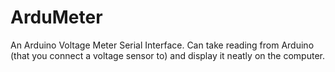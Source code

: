 # ArduMeter
An Arduino Voltage Meter Serial Interface. Can take reading from Arduino (that you connect a voltage sensor to) and display it neatly on the computer.
